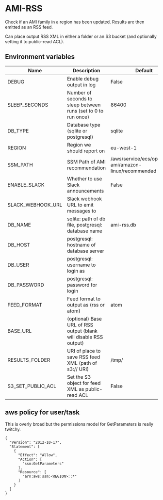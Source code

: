 # AMI-RSS

Check if an AMI family in a region has been updated. Results are then emitted as an RSS feed.

Can place output RSS XML in either a folder or an S3 bucket (and optionally setting it to public-read ACL).

## Environment variables

| Name              | Description                                                       | Default                                                 |
|-------------------|-------------------------------------------------------------------|---------------------------------------------------------|
| DEBUG             | Enable debug output in log                                        | False                                                   |
| SLEEP_SECONDS     | Number of seconds to sleep between runs (set to 0 to run once)    | 86400                                                   |
| DB_TYPE           | Database type (sqlite or postgresql)                              | sqlite                                                  |
| REGION            | Region we should report on                                        | eu-west-1                                               |
| SSM_PATH          | SSM Path of AMI recommendation                                    | /aws/service/ecs/optimized-ami/amazon-linux/recommended |
| ENABLE_SLACK      | Whether to use Slack announcements                                | False                                                   |
| SLACK_WEBHOOK_URL | Slack webhook URL to emit messages to                             |                                                         |
| DB_NAME           | sqlite: path of db file, postgresql: database name                | ami-rss.db                                              |
| DB_HOST           | postgresql: hostname of database server                           |                                                         |
| DB_USER           | postgresql: username to login as                                  |                                                         |
| DB_PASSWORD       | postgresql: password for login                                    |                                                         |
| FEED_FORMAT       | Feed format to output as (rss or atom)                            | atom                                                    |
| BASE_URL          | (optional) Base URL of RSS output (blank will disable RSS output) |                                                         |
| RESULTS_FOLDER    | URI of place to save RSS feed XML (path of s3:// URI)             | /tmp/                                                   |
| S3_SET_PUBLIC_ACL | Set the S3 object for feed XML as public-read ACL                 | False                                                   |

## aws policy for user/task

This is overly broad but the permissions model for GetParameters is really twitchy.

```
{
  "Version": "2012-10-17",
  "Statement": [
    {
      "Effect": "Allow",
      "Action": [
        "ssm:GetParameters"
      ],
      "Resource": [
        "arn:aws:ssm:<REGION>::*"
      ]
    }
  ]
}
```
